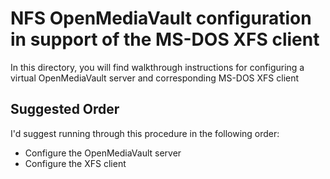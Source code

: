 # NFS OpenMediaVault configuration in support of the MS-DOS XFS client

In this directory, you will find walkthrough instructions for configuring a virtual OpenMediaVault server and corresponding MS-DOS XFS client

## Suggested Order
I'd suggest running through this procedure in the following order:
* Configure the OpenMediaVault server
* Configure the XFS client